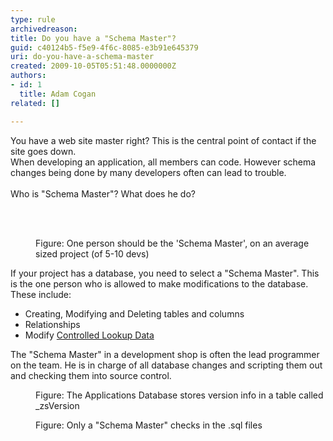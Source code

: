 ```yaml
---
type: rule
archivedreason: 
title: Do you have a "Schema Master"?
guid: c40124b5-f5e9-4f6c-8085-e3b91e645379
uri: do-you-have-a-schema-master
created: 2009-10-05T05:51:48.0000000Z
authors:
- id: 1
  title: Adam Cogan
related: []

---
```



You have a web site master right? This is the central point of contact if the site goes down.<br>
When developing an application, all members can code. However schema changes being done by many developers often can lead to trouble. <br>
<br>
Who&#160;is &quot;Schema Master&quot;? What does he do?

<br><excerpt class='endintro'></excerpt><br>

  <dl class="image">
    <dt><img alt="" src="/Standards/SoftwareDevelopment/RulesToBetterSQLServerSchemaDeployment/PublishingImages/Nick.png" /> </dt>
    <dd>Figure&#58; One person should be the 'Schema Master', on an average sized project (of 5-10 devs) </dd>
</dl>
<p style="margin&#58;0cm 0cm 0pt;">If your project has a database, you need to select a &quot;Schema Master&quot;. This is the one person who is allowed to make modifications to the database. These include&#58;</p>
<ul>
    <li>Creating, Modifying and Deleting tables and columns </li>
    <li>Relationships </li>
    <li>Modify <a href="/Standards/SoftwareDevelopment/RulesToBetterSQLServerSchemaDeployment/Pages/DoYouDeployLookupData.aspx">Controlled Lookup Data</a> </li>
</ul>
The &quot;Schema Master&quot; in a development shop is often the lead programmer on the team. He is in charge of all database changes and scripting them out and checking them into source control.
<dl class="image">
    <dt><img alt="" src="/Standards/SoftwareDevelopment/RulesToBetterSQLServerSchemaDeployment/PublishingImages/zsVersionTable.png" /> </dt>
    <dd>Figure&#58; The Applications Database stores version info in a table called _zsVersion </dd>
</dl>
<dl class="image">
    <dt><img alt="" src="/Standards/SoftwareDevelopment/RulesToBetterSQLServerSchemaDeployment/PublishingImages/SQLScriptInTFS.png" /> </dt>
    <dd>Figure&#58; Only a &quot;Schema Master&quot; checks in the .sql files </dd>
</dl>




